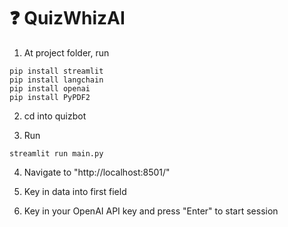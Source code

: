 # :question: QuizWhizAI 

1. At project folder, run
```
pip install streamlit
pip install langchain
pip install openai
pip install PyPDF2
```

2. cd into quizbot

3. Run 
```
streamlit run main.py
```

4. Navigate to "http://localhost:8501/"

5. Key in data into first field

6. Key in your OpenAI API key and press "Enter" to start session